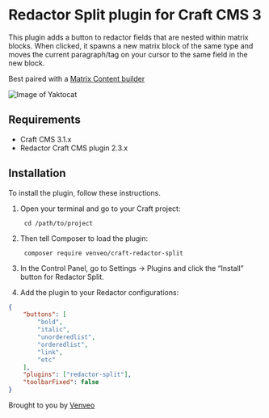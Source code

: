 # Redactor Split plugin for Craft CMS 3

This plugin adds a button to redactor fields that are nested within matrix 
blocks. When clicked, it spawns a new matrix block of the same type and moves 
the current paragraph/tag on your cursor to the same field in the new block.
 
Best paired with a [Matrix Content builder](https://nystudio107.com/blog/creating-a-content-builder-in-craft-cms)

![Image of Yaktocat](https://octodex.github.com/images/yaktocat.png)

## Requirements

- Craft CMS 3.1.x
- Redactor Craft CMS plugin 2.3.x

## Installation

To install the plugin, follow these instructions.

1. Open your terminal and go to your Craft project:

        cd /path/to/project

2. Then tell Composer to load the plugin:

        composer require venveo/craft-redactor-split

3. In the Control Panel, go to Settings → Plugins and click the “Install” button for Redactor Split.

4. Add the plugin to your Redactor configurations:
```json
{
    "buttons": [
        "bold",
        "italic",
        "unorderedlist",
        "orderedlist",
        "link",
        "etc"
    ],
    "plugins": ["redactor-split"],
    "toolbarFixed": false
}
```
Brought to you by [Venveo](https://www.venveo.com)
